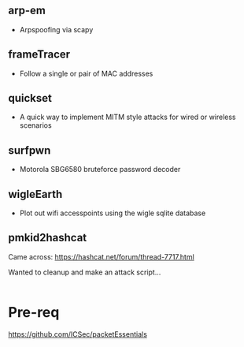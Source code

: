 ## arp-em
* Arpspoofing via scapy

## frameTracer
* Follow a single or pair of MAC addresses

## quickset
* A quick way to implement MITM style attacks for wired or wireless scenarios

## surfpwn
* Motorola SBG6580 bruteforce password decoder

## wigleEarth
* Plot out wifi accesspoints using the wigle sqlite database

## pmkid2hashcat
Came across:
https://hashcat.net/forum/thread-7717.html

Wanted to cleanup and make an attack script...
</br></br>
# Pre-req
https://github.com/ICSec/packetEssentials

